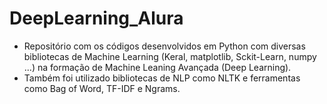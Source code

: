 # DeepLearning_Alura
 * Repositório com os códigos desenvolvidos em Python com diversas bibliotecas de Machine Learning (Keral, matplotlib, Sckit-Learn, numpy ...) na formação de Machine Leaning Avançada (Deep Learning).
* Também foi utilizado bibliotecas de NLP como NLTK e ferramentas como Bag of Word, TF-IDF e Ngrams.
